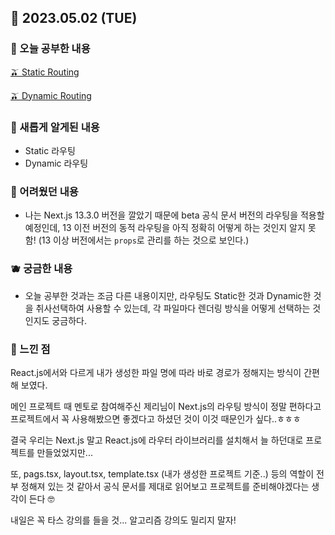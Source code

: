 ## 🍰 2023.05.02 (TUE)

### 🍑 오늘 공부한 내용

[🫒 Static Routing](https://github.com/merryfraise/TIL/blob/main/Next.js/Static%20Routing.md)

[🫒 Dynamic Routing](https://github.com/merryfraise/TIL/blob/main/Next.js/Dynamic%20Routing.md)

### 🍓 새롭게 알게된 내용

-   Static 라우팅
-   Dynamic 라우팅

### 🍒 어려웠던 내용

-   나는 Next.js 13.3.0 버전을 깔았기 때문에 beta 공식 문서 버전의 라우팅을 적용할 예정인데, 13 이전 버전의 동적 라우팅을 아직 정확히 어떻게 하는 것인지 알지 못함! (13 이상 버전에서는 `props`로 관리를 하는 것으로 보인다.)

### 🫐 궁금한 내용

-   오늘 공부한 것과는 조금 다른 내용이지만, 라우팅도 Static한 것과 Dynamic한 것을 취사선택하여 사용할 수 있는데, 각 파일마다 렌더링 방식을 어떻게 선택하는 것인지도 궁금하다. 

### 🐰 느낀 점

React.js에서와 다르게 내가 생성한 파일 명에 따라 바로 경로가 정해지는 방식이 간편해 보였다.

메인 프로젝트 때 멘토로 참여해주신 제리님이 Next.js의 라우팅 방식이 정말 편하다고 프로젝트에서 꼭 사용해봤으면 좋겠다고 하셨던 것이 이것 때문인가 싶다..ㅎㅎㅎ

결국 우리는 Next.js 말고 React.js에 라우터 라이브러리를 설치해서 늘 하던대로 프로젝트를 만들었었지만...

또, pags.tsx, layout.tsx, template.tsx (내가 생성한 프로젝트 기준..) 등의 역할이 전부 정해져 있는 것 같아서 공식 문서를 제대로 읽어보고 프로젝트를 준비해야겠다는 생각이 든다 🤓

내일은 꼭 타스 강의를 들을 것... 알고리즘 강의도 밀리지 말자!
